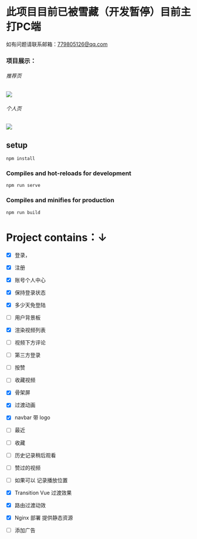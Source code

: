 # 此项目目前已被雪藏（开发暂停）目前主打PC端

如有问题请联系邮箱：779805126@qq.com

### 项目展示：

###### 推荐页

![](C:\Users\77980\Pictures\首页.png)



###### 个人页

![](C:\Users\77980\Pictures\个人页.jpg)







## setup
```
npm install
```

### Compiles and hot-reloads for development
```
npm run serve
```

### Compiles and minifies for production
```
npm run build
```

# Project contains：↓

- [x] 登录，
- [x] 注册
- [x] 账号个人中心
- [x] 保持登录状态 		
- [x]  多少天免登陆
- [ ] 用户背景板
- [x] 渲染视频列表
- [ ] 视频下方评论     
- [ ] 第三方登录
- [ ] 按赞


- [ ] 收藏视频

- [x] 骨架屏  
- [x] 过渡动画

- [x] navbar 带 logo 


- [ ] 最近


- [ ] 收藏


- [ ] 历史记录稍后观看


- [ ] 赞过的视频


- [ ] 如果可以 记录播放位置
- [x] Transition Vue 过渡效果
- [x] 路由过渡动效         
- [x] Nginx 部署 提供静态资源
- [ ] 添加广告